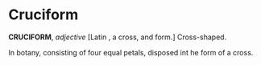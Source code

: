 # Cruciform

**CRUCIFORM**, _adjective_ \[Latin , a cross, and form.\] Cross-shaped.

In botany, consisting of four equal petals, disposed int he form of a cross.